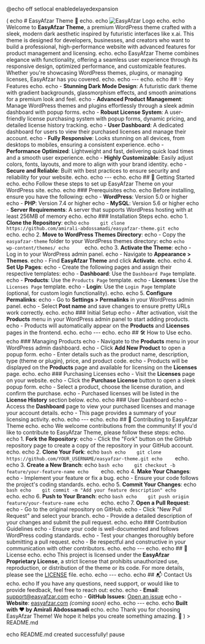 @echo off
setlocal enabledelayedexpansion

(
echo # EasyAfzar Theme 🌟
echo.
echo ![EasyAfzar Logo](https://via.placeholder.com/150/1C2526/E74C3C?text=EASYAFZAR)
echo.
echo Welcome to **EasyAfzar Theme**, a premium WordPress theme crafted with a sleek, modern dark aesthetic inspired by futuristic interfaces like x.ai. This theme is designed for developers, businesses, and creators who want to build a professional, high-performance website with advanced features for product management and licensing.
echo.
echo EasyAfzar Theme combines elegance with functionality, offering a seamless user experience through its responsive design, optimized performance, and customizable features. Whether you're showcasing WordPress themes, plugins, or managing licenses, EasyAfzar has you covered.
echo.
echo ---
echo.
echo ## ✨ Key Features
echo.
echo - **Stunning Dark Mode Design**: A futuristic dark theme with gradient backgrounds, glassmorphism effects, and smooth animations for a premium look and feel.
echo - **Advanced Product Management**: Manage WordPress themes and plugins effortlessly through a sleek admin dashboard with popup forms.
echo - **Robust License System**: A user-friendly license purchasing system with popup forms, dynamic pricing, and detailed license history tracking.
echo - **User Dashboard**: A dedicated dashboard for users to view their purchased licenses and manage their account.
echo - **Fully Responsive**: Looks stunning on all devices, from desktops to mobiles, ensuring a consistent experience.
echo - **Performance Optimized**: Lightweight and fast, delivering quick load times and a smooth user experience.
echo - **Highly Customizable**: Easily adjust colors, fonts, layouts, and more to align with your brand identity.
echo - **Secure and Reliable**: Built with best practices to ensure security and reliability for your website.
echo.
echo ---
echo.
echo ## 🚀 Getting Started
echo.
echo Follow these steps to set up EasyAfzar Theme on your WordPress site.
echo.
echo ### Prerequisites
echo.
echo Before installing, ensure you have the following:
echo - **WordPress**: Version 5.0 or higher
echo - **PHP**: Version 7.4 or higher
echo - **MySQL**: Version 5.6 or higher
echo - **Server Requirements**: A server that supports WordPress hosting with at least 256MB of memory
echo.
echo ### Installation Steps
echo.
echo 1. **Clone the Repository**:
echo    ```
echo    git clone https://github.com/amirali-abdossamadi/easyafzar-theme.git
echo    ```
echo.
echo 2. **Move to WordPress Themes Directory**:
echo    - Copy the `easyafzar-theme` folder to your WordPress themes directory:
echo      ```
echo      wp-content/themes/
echo      ```
echo.
echo 3. **Activate the Theme**:
echo    - Log in to your WordPress admin panel.
echo    - Navigate to **Appearance > Themes**.
echo    - Find **EasyAfzar Theme** and click **Activate**.
echo.
echo 4. **Set Up Pages**:
echo    - Create the following pages and assign their respective templates:
echo      - **Dashboard**: Use the `Dashboard Page` template.
echo      - **Products**: Use the `Products Page` template.
echo      - **Licenses**: Use the `Licenses Page` template.
echo      - **Login**: Use the `Login Page` template (optional, for custom login functionality).
echo.
echo 5. **Configure Permalinks**:
echo    - Go to **Settings > Permalinks** in your WordPress admin panel.
echo    - Select **Post name** and save changes to ensure pretty URLs work correctly.
echo.
echo ### Initial Setup
echo - After activation, visit the **Products** menu in your WordPress admin panel to start adding products.
echo - Products will automatically appear on the **Products** and **Licenses** pages in the frontend.
echo.
echo ---
echo.
echo ## 🛠️ How to Use
echo.
echo ### Managing Products
echo - Navigate to the **Products** menu in your WordPress admin dashboard.
echo - Click **Add New Product** to open a popup form.
echo - Enter details such as the product name, description, type (theme or plugin), price, and product code.
echo - Products will be displayed on the **Products** page and available for licensing on the **Licenses** page.
echo.
echo ### Purchasing Licenses
echo - Visit the **Licenses** page on your website.
echo - Click the **Purchase License** button to open a sleek popup form.
echo - Select a product, choose the license duration, and confirm the purchase.
echo - Purchased licenses will be listed in the **License History** section below.
echo.
echo ### User Dashboard
echo - Access the **Dashboard** page to view your purchased licenses and manage your account details.
echo - This page provides a summary of your licensing activity.
echo.
echo ---
echo.
echo ## 🤝 Contributing to EasyAfzar Theme
echo.
echo We welcome contributions from the community! If you'd like to contribute to EasyAfzar Theme, please follow these steps:
echo.
echo 1. **Fork the Repository**:
echo    - Click the "Fork" button on the GitHub repository page to create a copy of the repository in your GitHub account.
echo.
echo 2. **Clone Your Fork**:
echo    ```bash
echo    git clone https://github.com/YOUR_USERNAME/easyafzar-theme.git
echo    ```
echo.
echo 3. **Create a New Branch**:
echo    ```bash
echo    git checkout -b feature/your-feature-name
echo    ```
echo.
echo 4. **Make Your Changes**:
echo    - Implement your feature or fix a bug.
echo    - Ensure your code follows the project's coding standards.
echo.
echo 5. **Commit Your Changes**:
echo    ```bash
echo    git commit -m "Add your feature description"
echo    ```
echo.
echo 6. **Push to Your Branch**:
echo    ```bash
echo    git push origin feature/your-feature-name
echo    ```
echo.
echo 7. **Open a Pull Request**:
echo    - Go to the original repository on GitHub.
echo    - Click "New Pull Request" and select your branch.
echo    - Provide a detailed description of your changes and submit the pull request.
echo.
echo ### Contribution Guidelines
echo - Ensure your code is well-documented and follows WordPress coding standards.
echo - Test your changes thoroughly before submitting a pull request.
echo - Be respectful and constructive in your communication with other contributors.
echo.
echo ---
echo.
echo ## 📜 License
echo.
echo This project is licensed under the **EasyAfzar Proprietary License**, a strict license that prohibits unauthorized use, reproduction, or distribution of the theme or its code. For more details, please see the [LICENSE](LICENSE) file.
echo.
echo ---
echo.
echo ## 📬 Contact Us
echo.
echo If you have any questions, need support, or would like to provide feedback, feel free to reach out:
echo.
echo - **Email**: support@easyafzar.com
echo - **GitHub Issues**: [Open an issue](https://github.com/amirali-abdossamadi/easyafzar-theme/issues)
echo - **Website**: [easyafzar.com](https://easyafzar.com) *(coming soon)*
echo.
echo ---
echo.
echo **Built with ❤️ by Amirali Abdossamadi**
echo.
echo Thank you for choosing EasyAfzar Theme! We hope it helps you create something amazing. 🚀
) > README.md

echo README.md created successfully!
pause